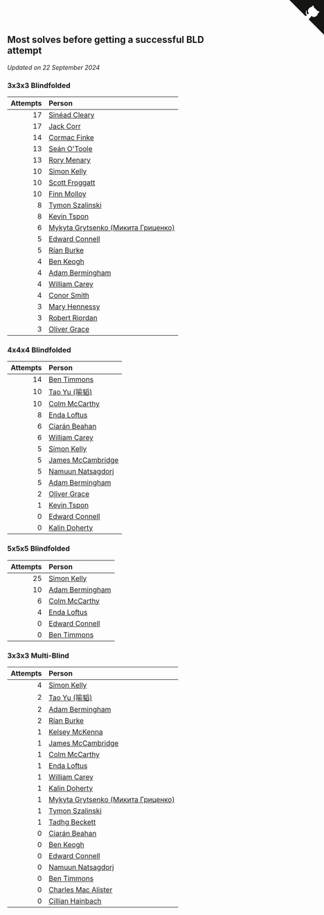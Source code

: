 ## Most solves before getting a successful BLD attempt

*Updated on 22 September 2024*


### 3x3x3 Blindfolded

| Attempts | Person |
| ---: | :--- |
| 17 | [Sinéad Cleary](https://www.worldcubeassociation.org/persons/2019CLEA04) |
| 17 | [Jack Corr](https://www.worldcubeassociation.org/persons/2022CORR06) |
| 14 | [Cormac Finke](https://www.worldcubeassociation.org/persons/2021FINK01) |
| 13 | [Seán O'Toole](https://www.worldcubeassociation.org/persons/2017OTOO03) |
| 13 | [Rory Menary](https://www.worldcubeassociation.org/persons/2022MENA01) |
| 10 | [Simon Kelly](https://www.worldcubeassociation.org/persons/2017KELL08) |
| 10 | [Scott Froggatt](https://www.worldcubeassociation.org/persons/2019FROG01) |
| 10 | [Finn Molloy](https://www.worldcubeassociation.org/persons/2022MOLL03) |
| 8 | [Tymon Szalinski](https://www.worldcubeassociation.org/persons/2021SZAL01) |
| 8 | [Kevin Tspon](https://www.worldcubeassociation.org/persons/2021TSPO01) |
| 6 | [Mykyta Grytsenko (Микита Гриценко)](https://www.worldcubeassociation.org/persons/2018GRYT01) |
| 5 | [Edward Connell](https://www.worldcubeassociation.org/persons/2018CONN04) |
| 5 | [Rían Burke](https://www.worldcubeassociation.org/persons/2019BURK05) |
| 4 | [Ben Keogh](https://www.worldcubeassociation.org/persons/2016KEOG01) |
| 4 | [Adam Bermingham](https://www.worldcubeassociation.org/persons/2020BERM02) |
| 4 | [William Carey](https://www.worldcubeassociation.org/persons/2019CARE02) |
| 4 | [Conor Smith](https://www.worldcubeassociation.org/persons/2018SMIT37) |
| 3 | [Mary Hennessy](https://www.worldcubeassociation.org/persons/2015HENN02) |
| 3 | [Robert Riordan](https://www.worldcubeassociation.org/persons/2016RIOR01) |
| 3 | [Oliver Grace](https://www.worldcubeassociation.org/persons/2019GRAC02) |

### 4x4x4 Blindfolded

| Attempts | Person |
| ---: | :--- |
| 14 | [Ben Timmons](https://www.worldcubeassociation.org/persons/2017TIMM01) |
| 10 | [Tao Yu (喻韬)](https://www.worldcubeassociation.org/persons/2012YUTA01) |
| 10 | [Colm McCarthy](https://www.worldcubeassociation.org/persons/2018MCCA02) |
| 8 | [Enda Loftus](https://www.worldcubeassociation.org/persons/2021LOFT01) |
| 6 | [Ciarán Beahan](https://www.worldcubeassociation.org/persons/2012BEAH01) |
| 6 | [William Carey](https://www.worldcubeassociation.org/persons/2019CARE02) |
| 5 | [Simon Kelly](https://www.worldcubeassociation.org/persons/2017KELL08) |
| 5 | [James McCambridge](https://www.worldcubeassociation.org/persons/2019MCCA09) |
| 5 | [Namuun Natsagdorj](https://www.worldcubeassociation.org/persons/2019NATS02) |
| 5 | [Adam Bermingham](https://www.worldcubeassociation.org/persons/2020BERM02) |
| 2 | [Oliver Grace](https://www.worldcubeassociation.org/persons/2019GRAC02) |
| 1 | [Kevin Tspon](https://www.worldcubeassociation.org/persons/2021TSPO01) |
| 0 | [Edward Connell](https://www.worldcubeassociation.org/persons/2018CONN04) |
| 0 | [Kalin Doherty](https://www.worldcubeassociation.org/persons/2021DOHE02) |

### 5x5x5 Blindfolded

| Attempts | Person |
| ---: | :--- |
| 25 | [Simon Kelly](https://www.worldcubeassociation.org/persons/2017KELL08) |
| 10 | [Adam Bermingham](https://www.worldcubeassociation.org/persons/2020BERM02) |
| 6 | [Colm McCarthy](https://www.worldcubeassociation.org/persons/2018MCCA02) |
| 4 | [Enda Loftus](https://www.worldcubeassociation.org/persons/2021LOFT01) |
| 0 | [Edward Connell](https://www.worldcubeassociation.org/persons/2018CONN04) |
| 0 | [Ben Timmons](https://www.worldcubeassociation.org/persons/2017TIMM01) |

### 3x3x3 Multi-Blind

| Attempts | Person |
| ---: | :--- |
| 4 | [Simon Kelly](https://www.worldcubeassociation.org/persons/2017KELL08) |
| 2 | [Tao Yu (喻韬)](https://www.worldcubeassociation.org/persons/2012YUTA01) |
| 2 | [Adam Bermingham](https://www.worldcubeassociation.org/persons/2020BERM02) |
| 2 | [Rían Burke](https://www.worldcubeassociation.org/persons/2019BURK05) |
| 1 | [Kelsey McKenna](https://www.worldcubeassociation.org/persons/2012MCKE01) |
| 1 | [James McCambridge](https://www.worldcubeassociation.org/persons/2019MCCA09) |
| 1 | [Colm McCarthy](https://www.worldcubeassociation.org/persons/2018MCCA02) |
| 1 | [Enda Loftus](https://www.worldcubeassociation.org/persons/2021LOFT01) |
| 1 | [William Carey](https://www.worldcubeassociation.org/persons/2019CARE02) |
| 1 | [Kalin Doherty](https://www.worldcubeassociation.org/persons/2021DOHE02) |
| 1 | [Mykyta Grytsenko (Микита Гриценко)](https://www.worldcubeassociation.org/persons/2018GRYT01) |
| 1 | [Tymon Szalinski](https://www.worldcubeassociation.org/persons/2021SZAL01) |
| 1 | [Tadhg Beckett](https://www.worldcubeassociation.org/persons/2023BECK20) |
| 0 | [Ciarán Beahan](https://www.worldcubeassociation.org/persons/2012BEAH01) |
| 0 | [Ben Keogh](https://www.worldcubeassociation.org/persons/2016KEOG01) |
| 0 | [Edward Connell](https://www.worldcubeassociation.org/persons/2018CONN04) |
| 0 | [Namuun Natsagdorj](https://www.worldcubeassociation.org/persons/2019NATS02) |
| 0 | [Ben Timmons](https://www.worldcubeassociation.org/persons/2017TIMM01) |
| 0 | [Charles Mac Alister](https://www.worldcubeassociation.org/persons/2022ALIS02) |
| 0 | [Cillian Hainbach](https://www.worldcubeassociation.org/persons/2022HAIN04) |


<a href="https://github.com/simonkellly/wca_statistics_ireland" class="github-corner" aria-label="View source on Github"><svg width="80" height="80" viewBox="0 0 250 250" style="fill:#151513; color:#fff; position: absolute; top: 0; border: 0; right: 0;" aria-hidden="true"><path d="M0,0 L115,115 L130,115 L142,142 L250,250 L250,0 Z"></path><path d="M128.3,109.0 C113.8,99.7 119.0,89.6 119.0,89.6 C122.0,82.7 120.5,78.6 120.5,78.6 C119.2,72.0 123.4,76.3 123.4,76.3 C127.3,80.9 125.5,87.3 125.5,87.3 C122.9,97.6 130.6,101.9 134.4,103.2" fill="currentColor" style="transform-origin: 130px 106px;" class="octo-arm"></path><path d="M115.0,115.0 C114.9,115.1 118.7,116.5 119.8,115.4 L133.7,101.6 C136.9,99.2 139.9,98.4 142.2,98.6 C133.8,88.0 127.5,74.4 143.8,58.0 C148.5,53.4 154.0,51.2 159.7,51.0 C160.3,49.4 163.2,43.6 171.4,40.1 C171.4,40.1 176.1,42.5 178.8,56.2 C183.1,58.6 187.2,61.8 190.9,65.4 C194.5,69.0 197.7,73.2 200.1,77.6 C213.8,80.2 216.3,84.9 216.3,84.9 C212.7,93.1 206.9,96.0 205.4,96.6 C205.1,102.4 203.0,107.8 198.3,112.5 C181.9,128.9 168.3,122.5 157.7,114.1 C157.9,116.9 156.7,120.9 152.7,124.9 L141.0,136.5 C139.8,137.7 141.6,141.9 141.8,141.8 Z" fill="currentColor" class="octo-body"></path></svg></a><style>.github-corner:hover .octo-arm{animation:octocat-wave 560ms ease-in-out}@keyframes octocat-wave{0%,100%{transform:rotate(0)}20%,60%{transform:rotate(-25deg)}40%,80%{transform:rotate(10deg)}}@media (max-width:500px){.github-corner:hover .octo-arm{animation:none}.github-corner .octo-arm{animation:octocat-wave 560ms ease-in-out}}</style>

